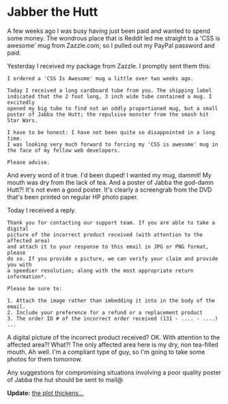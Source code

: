 # Jabber the Hutt

A few weeks ago I was busy having just been paid and wanted to spend some money. The wondrous place that is Reddit led me straight to a 'CSS is awesome' mug from Zazzle.com; so I pulled out my PayPal password and paid.

Yesterday I received my package from Zazzle. I promptly sent them this:


    I ordered a 'CSS Is Awesome' mug a little over two weeks ago.
    
    Today I received a long cardboard tube from you. The shipping label 
    indicated that the 2 foot long, 3 inch wide tube contained a mug. I excitedly 
    opened my big tube to find not an oddly proportioned mug, but a small
    poster of Jabba the Hutt; the repulsive monster from the smash hit Star Wars. 
    
    I have to be honest: I have not been quite so disappointed in a long time. 
    I was looking very much forward to forcing my 'CSS is awesome' mug in 
    the face of my fellow web developers. 
    
    Please advise.


And every word of it true. I'd been duped! I wanted my mug, dammit! My mouth was dry from the lack of tea. And a poster of Jabba the god-damn Hutt?! It's not even a good poster. It's clearly a screengrab from the DVD that's been printed on regular HP photo paper. 

Today I received a reply.


    Thank you for contacting our support team. If you are able to take a digital 
    picture of the incorrect product received (with attention to the affected area) 
    and attach it to your response to this email in JPG or PNG format, please 
    do so. If you provide a picture, we can verify your claim and provide you with 
    a speedier resolution; along with the most appropriate return information*. 
    
    Please be sure to:
    
    1. Attach the image rather than imbedding it into in the body of the email.
    2. Include your preference for a refund or a replacement product 
    3. The order ID # of the incorrect order received (131 - .... - ....)
    ...


A digital picture of the incorrect product received? OK. With attention to the affected area?! What?! The only affected area here is my dry, non tea-filled mouth. Ah well. I'm a compliant type of guy, so I'm going to take some photos for them tomorrow.

Any suggestions for compromising situations involving a poor quality poster of Jabba the hut should be sent to mail@<thisdomain>

**Update:** [the plot thickens...](http://www.tomnomnom.com/p_quit_yo_jibbajabba)

